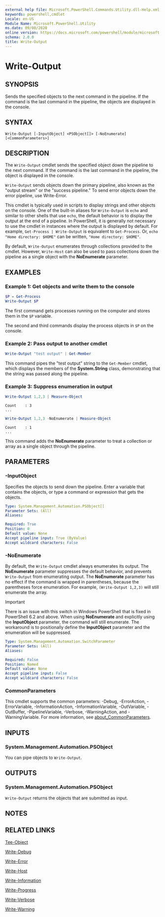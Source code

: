 ```yaml
---
external help file: Microsoft.PowerShell.Commands.Utility.dll-Help.xml
keywords: powershell,cmdlet
Locale: en-US
Module Name: Microsoft.PowerShell.Utility
ms.date: 09/08/2020
online version: https://docs.microsoft.com/powershell/module/microsoft.powershell.utility/write-output?view=powershell-5.1&WT.mc_id=ps-gethelp
schema: 2.0.0
title: Write-Output
---
```

# Write-Output

## SYNOPSIS
Sends the specified objects to the next command in the pipeline. If the command is the last command
in the pipeline, the objects are displayed in the console.

## SYNTAX

```
Write-Output [-InputObject] <PSObject[]> [-NoEnumerate] [<CommonParameters>]
```

## DESCRIPTION

The `Write-Output` cmdlet sends the specified object down the pipeline to the next command.
If the command is the last command in the pipeline, the object is displayed in the console.

`Write-Output` sends objects down the primary pipeline, also known as the "output stream" or the
"success pipeline." To send error objects down the error pipeline, use Write-Error.

This cmdlet is typically used in scripts to display strings and other objects on the console. One of
the built-in aliases for `Write-Output` is `echo` and similar to other shells that use `echo`, the
default behavior is to display the output at the end of a pipeline. In PowerShell, it is generally
not necessary to use the cmdlet in instances where the output is displayed by default. For example,
`Get-Process | Write-Output` is equivalent to `Get-Process`. Or, `echo "Home directory: $HOME"` can
be written, `"Home directory: $HOME"`.

By default, `Write-Output` enumerates through collections provided to the cmdlet. However,
`Write-Host` can also be used to pass collections down the pipeline as a single object with the
**NoEnumerate** parameter.

## EXAMPLES

### Example 1: Get objects and write them to the console

```powershell
$P = Get-Process
Write-Output $P
```

The first command gets processes running on the computer and stores them in the `$P` variable.

The second and third commands display the process objects in `$P` on the console.

### Example 2: Pass output to another cmdlet

```powershell
Write-Output "test output" | Get-Member
```

This command pipes the "test output" string to the `Get-Member` cmdlet, which displays the members
of the **System.String** class, demonstrating that the string was passed along the pipeline.

### Example 3: Suppress enumeration in output

```powershell
Write-Output 1,2,3 | Measure-Object
```

```Output
Count    : 3
...
```

```powershell
Write-Output 1,2,3 -NoEnumerate | Measure-Object
```

```Output
Count    : 1
...
```

This command adds the **NoEnumerate** parameter to treat a collection or array as a single object
through the pipeline.

## PARAMETERS

### -InputObject

Specifies the objects to send down the pipeline. Enter a variable that contains the objects, or type
a command or expression that gets the objects.

```yaml
Type: System.Management.Automation.PSObject[]
Parameter Sets: (All)
Aliases:

Required: True
Position: 0
Default value: None
Accept pipeline input: True (ByValue)
Accept wildcard characters: False
```

### -NoEnumerate

By default, the `Write-Output` cmdlet always enumerates its output. The **NoEnumerate** parameter
suppresses the default behavior, and prevents `Write-Output` from enumerating output. The
**NoEnumerate** parameter has no effect if the command is wrapped in parentheses, because the
parentheses force enumeration. For example, `(Write-Output 1,2,3)` will still enumerate the array.

> [!IMPORTANT]
> There is an issue with this switch in Windows PowerShell that is fixed in PowerShell 6.2 and
> above. When using **NoEnumerate** and explicitly using the **InputObject** parameter, the command
> will still enumerate. The workaround is to positionally define the **InputObject** parameter and
> the enumeration will be suppressed.

```yaml
Type: System.Management.Automation.SwitchParameter
Parameter Sets: (All)
Aliases:

Required: False
Position: Named
Default value: None
Accept pipeline input: False
Accept wildcard characters: False
```

### CommonParameters

This cmdlet supports the common parameters: -Debug, -ErrorAction, -ErrorVariable,
-InformationAction, -InformationVariable, -OutVariable, -OutBuffer, -PipelineVariable, -Verbose,
-WarningAction, and -WarningVariable. For more information, see
[about_CommonParameters](https://go.microsoft.com/fwlink/?LinkID=113216).

## INPUTS

### System.Management.Automation.PSObject

You can pipe objects to `Write-Output`.

## OUTPUTS

### System.Management.Automation.PSObject

`Write-Output` returns the objects that are submitted as input.

## NOTES

## RELATED LINKS

[Tee-Object](Tee-Object.md)

[Write-Debug](Write-Debug.md)

[Write-Error](Write-Error.md)

[Write-Host](Write-Host.md)

[Write-Information](Write-Information.md)

[Write-Progress](Write-Progress.md)

[Write-Verbose](Write-Verbose.md)

[Write-Warning](Write-Warning.md)

